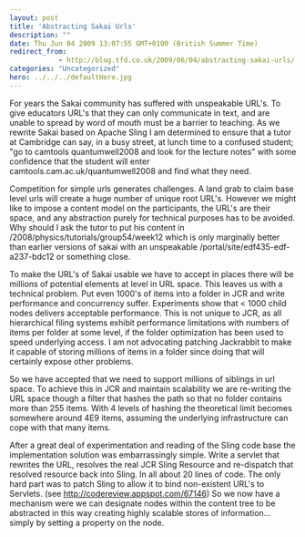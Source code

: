 ```yaml
---
layout: post
title: 'Abstracting Sakai Urls'
description: ""
date: Thu Jun 04 2009 13:07:55 GMT+0100 (British Summer Time)
redirect_from: 
            - http://blog.tfd.co.uk/2009/06/04/abstracting-sakai-urls/
categories: "Uncategorized"
hero: ../../../defaultHero.jpg
---
```

For years the Sakai community has suffered with unspeakable URL's. To give educators URL's that they can only communicate in text, and are unable to spread by word of mouth must be a barrier to teaching. As we rewrite Sakai based on Apache Sling I am determined to ensure that a tutor at Cambridge can say, in a busy street, at lunch time to a confused student; "go to camtools quantumwell2008 and look for the lecture notes" with some confidence that the student will enter camtools.cam.ac.uk/quantumwell2008 and find what they need.

Competition for simple urls generates challenges. A land grab to claim base level urls will create a huge number of unique root URL's. However we might like to impose a content model on the participants, the URL's are their space, and any abstraction purely for technical purposes has to be avoided. Why should I ask the tutor to put his content in /2008/physics/tutorials/group54/week12 which is only marginally better than earlier versions of sakai with an unspeakable /portal/site/edf435-edf-a237-bdc12 or something close.

To make the URL's of Sakai usable we have to accept in places there will be millions of potential elements at level in URL space. This leaves us with a technical problem. Put even 1000's of items into a folder in JCR and write performance and concurrency suffer. Experiments show that &lt; 1000 child nodes delivers acceptable performance. This is not unique to JCR, as all hierarchical filing systems exhibit performance limitations with numbers of items per folder at some level, if the folder optimization has been used to speed underlying access. I am not advocating patching Jackrabbit to make it capable of storing millions of items in a folder since doing that will certainly expose other problems.

So we have accepted that we need to support millions of siblings in url space. To achieve this in JCR and maintain scalability we are re-writing the URL space though a filter that hashes the path so that no folder contains more than 255 items. With 4 levels of hashing the theoretical limit becomes somewhere around 4E9 items, assuming the underlying infrastructure can cope with that many items.

After a great deal of experimentation and reading of the Sling code base the implementation solution was embarrassingly simple. Write a servlet that rewrites the URL, resolves the real JCR Sling Resource and re-dispatch that resolved resource back into Sling. In all about 20 lines of code. The only hard part was to patch Sling to allow it to bind non-existent URL's to Servlets. (see <http://codereview.appspot.com/67146>) So we now have a mechanism were we can designate nodes within the content tree to be abstracted in this way creating highly scalable stores of information... simply by setting a property on the node.
